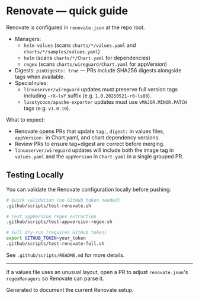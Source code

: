 
# Renovate — quick guide

Renovate is configured in `renovate.json` at the repo root.

- Managers: 
  - `helm-values` (scans `charts/*/values.yaml` and `charts/*/samples/values.yaml`)
  - `helm` (scans `charts/*/Chart.yaml` for dependencies)
  - `regex` (scans `charts/wireguard/Chart.yaml` for appVersion)
- Digests: `pinDigests: true` — PRs include SHA256 digests alongside tags when available.
- Special rules: 
  - `linuxserver/wireguard` updates must preserve full version tags including `-rX-lsY` suffix (e.g. `1.0.20250521-r0-ls88`).
  - `lusotycoon/apache-exporter` updates must use `vMAJOR.MINOR.PATCH` tags (e.g. `v1.0.10`).

What to expect:
- Renovate opens PRs that update `tag:`, `digest:` in values files, `appVersion:` in Chart.yaml, and chart dependency versions.
- Review PRs to ensure tag+digest are correct before merging.
- `linuxserver/wireguard` updates will include both the image tag in `values.yaml` and the `appVersion` in `Chart.yaml` in a single grouped PR.

## Testing Locally

You can validate the Renovate configuration locally before pushing:

```bash
# Quick validation (no GitHub token needed)
.github/scripts/test-renovate.sh

# Test appVersion regex extraction
.github/scripts/test-appversion-regex.sh

# Full dry-run (requires GitHub token)
export GITHUB_TOKEN=your_token
.github/scripts/test-renovate-full.sh
```

See `.github/scripts/README.md` for more details.

---

If a values file uses an unusual layout, open a PR to adjust `renovate.json`'s `regexManagers` so Renovate can parse it.

Generated to document the current Renovate setup.
